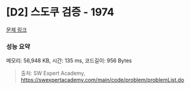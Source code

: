 # [D2] 스도쿠 검증 - 1974 

[문제 링크](https://swexpertacademy.com/main/code/problem/problemDetail.do?contestProbId=AV5Psz16AYEDFAUq) 

### 성능 요약

메모리: 56,948 KB, 시간: 135 ms, 코드길이: 956 Bytes



> 출처: SW Expert Academy, https://swexpertacademy.com/main/code/problem/problemList.do